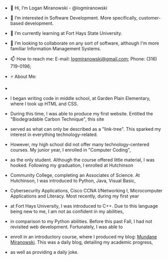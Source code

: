 - 👋 Hi, I’m Logan Miranowski - @logmiranowski
- 👀 I’m interested in Software Development. More specifically, customer-based development.
- 🌱 I’m currently learning at Fort Hays State University.
- 💞️ I’m looking to collaborate on any sort of software, although I'm more familiar Information Management Systems. 
- 📫 How to reach me: E-mail: logmiranowski@gmail.com; Phone: (316) 719-0196;  

- ⚡ About Me:
-
-   I began writing code in middle school, at Garden Plain Elementary, where I took up HTML and CSS.
- During this time, I was able to produce my first website. Entitled the "Biodegradable Carbon Technique", this site
- served as what can only be described as a "link-tree". This sparked my interest in everything technology-related.
- However, my high school did not offer many technology-centered courses. My junior year, I enrolled in "Computer Coding",
- as the only student. Although the course offered little material, I was hooked. Following my graduation, I enrolled at Hutchinson
- Community College, completing an Associates of Science. At Hutchinson, I was introduced to Python, Java, Visual Basic,
- Cybersecurity Applications, Cisco CCNA I/Networking I, Microcomputer Applications and Literacy. Most recently, during my first year
- at Fort Hays University, I was introduced to C++. Due to this language being new to me, I am not as confident in my abilities,
- in comparison to my Python abilities. Before this past Fall, I had not revisited web development. Fortunately, I was able to
- enroll in an introductory course, where I produced my blog: [Mundane Miranowski](https://lamiranowski.infprojects.fhsu.edu/Mundane/). This was a daily blog, detailing my academic progress,
- as well as providing a daily joke.

 
<!---
logmiranowski/logmiranowski is a ✨ special ✨ repository because its `README.md` (this file) appears on your GitHub profile.
You can click the Preview link to take a look at your changes.
--->
